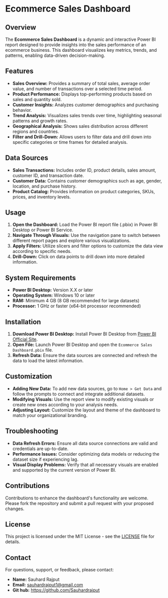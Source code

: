 # Ecommerce Sales Dashboard

## Overview

The **Ecommerce Sales Dashboard** is a dynamic and interactive Power BI report designed to provide insights into the sales performance of an ecommerce business. This dashboard visualizes key metrics, trends, and patterns, enabling data-driven decision-making.

## Features

- **Sales Overview:** Provides a summary of total sales, average order value, and number of transactions over a selected time period.
- **Product Performance:** Displays top-performing products based on sales and quantity sold.
- **Customer Insights:** Analyzes customer demographics and purchasing behavior.
- **Trend Analysis:** Visualizes sales trends over time, highlighting seasonal patterns and growth rates.
- **Geographical Analysis:** Shows sales distribution across different regions and countries.
- **Filter and Drill-Down:** Allows users to filter data and drill down into specific categories or time frames for detailed analysis.

## Data Sources

- **Sales Transactions:** Includes order ID, product details, sales amount, customer ID, and transaction date.
- **Customer Data:** Contains customer demographics such as age, gender, location, and purchase history.
- **Product Catalog:** Provides information on product categories, SKUs, prices, and inventory levels.

## Usage

1. **Open the Dashboard:** Load the Power BI report file (.pbix) in Power BI Desktop or Power BI Service.
2. **Navigate Through Visuals:** Use the navigation pane to switch between different report pages and explore various visualizations.
3. **Apply Filters:** Utilize slicers and filter options to customize the data view according to specific needs.
4. **Drill-Down:** Click on data points to drill down into more detailed information.

## System Requirements

- **Power BI Desktop:** Version X.X or later
- **Operating System:** Windows 10 or later
- **RAM:** Minimum 4 GB (8 GB recommended for large datasets)
- **Processor:** 1 GHz or faster (x64-bit processor recommended)

## Installation

1. **Download Power BI Desktop:** Install Power BI Desktop from [Power BI Official Site](https://powerbi.microsoft.com/desktop/).
2. **Open File:** Launch Power BI Desktop and open the `Ecommerce Sales Dashboard.pbix` file.
3. **Refresh Data:** Ensure the data sources are connected and refresh the data to load the latest information.

## Customization

- **Adding New Data:** To add new data sources, go to `Home > Get Data` and follow the prompts to connect and integrate additional datasets.
- **Modifying Visuals:** Use the report view to modify existing visuals or create new ones according to your analysis needs.
- **Adjusting Layout:** Customize the layout and theme of the dashboard to match your organizational branding.

## Troubleshooting

- **Data Refresh Errors:** Ensure all data source connections are valid and credentials are up-to-date.
- **Performance Issues:** Consider optimizing data models or reducing the dataset size if experiencing lag.
- **Visual Display Problems:** Verify that all necessary visuals are enabled and supported by the current version of Power BI.

## Contributions

Contributions to enhance the dashboard's functionality are welcome. Please fork the repository and submit a pull request with your proposed changes.

## License

This project is licensed under the MIT License - see the [LICENSE](LICENSE) file for details.

## Contact

For questions, support, or feedback, please contact:

- **Name:** Sauhard Rajput
- **Email:** sauhardrajput1@gmail.com
- **Git hub:** https://github.com/Sauhardrajput

